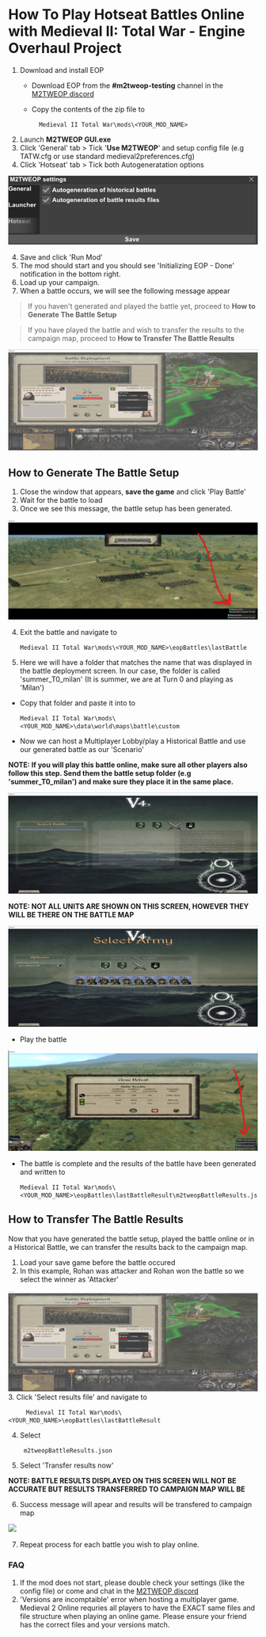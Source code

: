 # How To Play Hotseat Battles Online with Medieval II: Total War - Engine Overhaul Project

1. Download and install EOP
   * Download EOP from the **#m2tweop-testing** channel in the [M2TWEOP discord](https://discord.gg/VSX4359jNW)
   *  Copy the contents of the zip file to
  
            Medieval II Total War\mods\<YOUR_MOD_NAME>

1. Launch **M2TWEOP GUI.exe**
2. Click 'General' tab > Tick '**Use M2TWEOP**' and setup config file (e.g TATW.cfg or use standard medieval2preferences.cfg)
3. Click 'Hotseat' tab > Tick both Autogeneratation options

<img src='_static/onlineBattleTutorial/hotseat_1.png'/>

4. Save and click 'Run Mod'
5. The mod should start and you should see 'Initializing EOP - Done' notification in the bottom right. 
6. Load up your campaign.
7. When a battle occurs, we will see the following message appear

> If you haven't generated and played the battle yet, proceed to **How to Generate The Battle Setup**

> If you have played the battle and wish to transfer the results to the campaign map, proceed to **How to Transfer The Battle Results**

   
<img src='_static/onlineBattleTutorial/hotseat_2.png'/>



## How to Generate The Battle Setup

  1. Close the window that appears, **save the game** and click 'Play Battle'
  2. Wait for the battle to load
  3. Once we see this message, the battle setup has been generated.

<img src='_static/onlineBattleTutorial/hotseat_3.png'/>

  4. Exit the battle and navigate to 
  
         Medieval II Total War\mods\<YOUR_MOD_NAME>\eopBattles\lastBattle

  5. Here we will have a folder that matches the name that was displayed in the battle deployment screen. In our case, the folder is called 'summer_T0_milan' (It is summer, we are at Turn 0 and playing as 'Milan')
  *  Copy that folder and paste it into to 
  
         Medieval II Total War\mods\<YOUR_MOD_NAME>\data\world\maps\battle\custom

* Now we can host a Multiplayer Lobby/play a Historical Battle and use our generated battle as our 'Scenario'

**NOTE: If you will play this battle online, make sure all other players also follow this step. Send them the battle setup folder (e.g 'summer_T0_milan') and make sure they place it in the same place.**

  
<img src='_static/onlineBattleTutorial/hotseat_4.png'/>

  **NOTE: NOT ALL UNITS ARE SHOWN ON THIS SCREEN, HOWEVER THEY WILL BE THERE ON THE BATTLE MAP**

<img src='_static/onlineBattleTutorial/hotseat_5.png'/>

  * Play the battle

<img src='_static/onlineBattleTutorial/hotseat_6.png'/>

  *  The battle is complete and the results of the battle have been generated and written to  
  
         Medieval II Total War\mods\<YOUR_MOD_NAME>\eopBattles\lastBattleResult\m2tweopBattleResults.json

## How to Transfer The Battle Results
Now that you have generated the battle setup, played the battle online or in a Historical Battle, we can transfer the results back to the campaign map.

1. Load your save game before the battle occured
2. In this example, Rohan was attacker and Rohan won the battle so we select the winner as 'Attacker'
<img src='_static/onlineBattleTutorial/hotseat_7.png'/>
3. Click 'Select results file' and navigate to  
  
         Medieval II Total War\mods\<YOUR_MOD_NAME>\eopBattles\lastBattleResult
4. Select 
  
        m2tweopBattleResults.json
5. Select 'Transfer results now'

**NOTE: BATTLE RESULTS DISPLAYED ON THIS SCREEN WILL NOT BE ACCURATE BUT RESULTS TRANSFERRED TO CAMPAIGN MAP WILL BE**

6. Success message will apear and results will be transfered to campaign map
<img src='_static/onlineBattleTutorial/hotseat_8.png'/>

7. Repeat process for each battle you wish to play online.


### FAQ
1. If the mod does not start, please double check your settings (like the config file) or come and chat in the [M2TWEOP discord](https://discord.gg/VSX4359jNW)
2. 'Versions are incomptaible' error when hosting a multiplayer game. Medieval 2 Online requries all players to have the EXACT same files and file structure when playing an online game. Please ensure your friend has the correct files and your versions match.